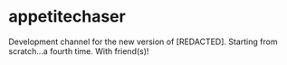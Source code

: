 # appetitechaser
Development channel for the new version of [REDACTED]. Starting from scratch...a fourth time. With friend(s)!
